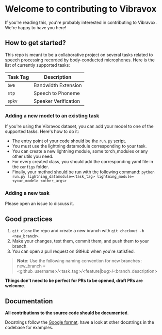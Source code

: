 # Welcome to contributing to Vibravox

If you're reading this, you're probably interested in contributing to Vibravox. We're happy to have you here!

## How to get started?

This repo is meant to be a collaborative project on several tasks related to speech processing recorded by body-conducted microphones. Here is the list of currently supported tasks:

| Task Tag | Description          |
|----------|----------------------|
| `bwe`    | Bandwidth Extension  |
| `stp`    | Speech to Phoneme    |
| `spkv`   | Speaker Verification |


### Adding a new model to an existing task
If you're using the Vibravox dataset, you can add your model to one of the supported tasks. Here's how to do it:
- The entry point of your code should be the `run.py` script.
- You must use the lightning datamodule corresponding to your task.
- You can create a new lightning module, some torch_modules or any other utils you need.
- For every created class, you should add the corresponding yaml file in the `configs` folder.
- Finally, your method should be run with the following command:
```python run.py lightning_datamodule=<task_tag> lightning_module=<your_model> <other_args>```

### Adding a new task
Please open an issue to discuss it.

## Good practices

1. `git clone` the repo and create a new branch with `git checkout -b <new_branch>`.
2. Make your changes, test them, commit them, and push them to your branch.
3. You can open a pull request on GitHub when you're satisfied.

> **Note:** Use the following naming convention for new branches : new_branch = <github_username>/<task_tag>/<feature|bug>/<branch_description>

__Things don't need to be perfect for PRs to be opened, draft PRs are welcome__.

## Documentation
__All contributions to the source code should be documented__.

Docstrings follow the [Google format](https://sphinxcontrib-napoleon.readthedocs.io/en/latest/example_google.html),
have a look at other docstrings in the codebase for examples.
